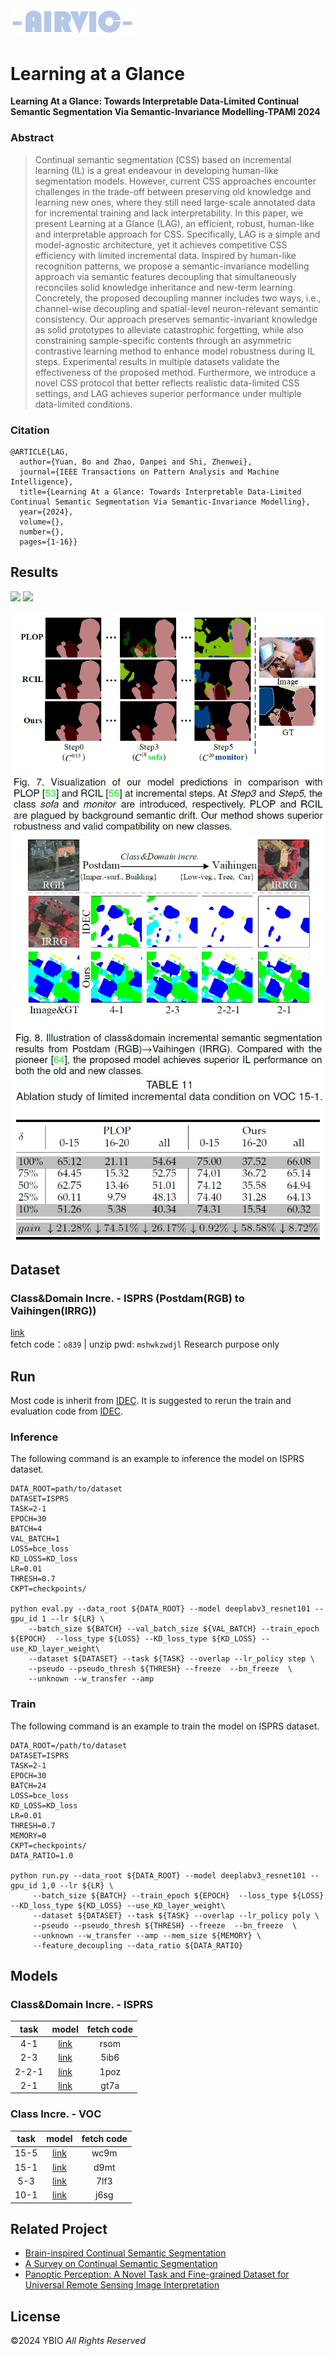 <img src="illustration/AIRVIC.png" width="200px">

# Learning at a Glance
**Learning At a Glance: Towards Interpretable Data-Limited Continual Semantic Segmentation Via Semantic-Invariance Modelling-TPAMI 2024**
### Abstract

> Continual semantic segmentation (CSS) based on incremental learning (IL) is a great endeavour in developing human-like segmentation models. However, current CSS approaches encounter challenges in the trade-off between preserving old knowledge and learning new ones, where they still need large-scale annotated data for incremental training and lack interpretability. In this paper, we present Learning at a Glance (LAG), an efficient, robust, human-like and interpretable approach for CSS. Specifically, LAG is a simple and model-agnostic architecture, yet it achieves competitive CSS efficiency with limited incremental data. Inspired by human-like recognition patterns, we propose a semantic-invariance modelling approach via semantic features decoupling that simultaneously reconciles solid knowledge inheritance and new-term learning. Concretely, the proposed decoupling manner includes two ways, i.e., channel-wise decoupling and spatial-level neuron-relevant semantic consistency. Our approach preserves semantic-invariant knowledge as solid prototypes to alleviate catastrophic forgetting, while also constraining sample-specific contents through an asymmetric contrastive learning method to enhance model robustness during IL steps. Experimental results in multiple datasets validate the effectiveness of the proposed method. Furthermore, we introduce a novel CSS protocol that better reflects realistic data-limited CSS settings, and LAG achieves superior performance under multiple data-limited conditions.


### Citation
```
@ARTICLE{LAG,
  author={Yuan, Bo and Zhao, Danpei and Shi, Zhenwei},
  journal={IEEE Transactions on Pattern Analysis and Machine Intelligence}, 
  title={Learning At a Glance: Towards Interpretable Data-Limited Continual Semantic Segmentation Via Semantic-Invariance Modelling}, 
  year={2024},
  volume={},
  number={},
  pages={1-16}}
```
## Results
  ![](https://img.shields.io/badge/class%20incre.-yellow) 
  ![](https://img.shields.io/badge/domain%20incre.-blue) 

![vis1](illustration/1.png)
![vis2](illustration/2.png)
![data-limited](illustration/3.png)

## Dataset
### Class\&Domain Incre. - ISPRS (Postdam(RGB) to Vaihingen(IRRG))
[link](https://pan.baidu.com/s/1fPiQdPgeSPRasCB84Ru6lw) \
fetch code：`o839` | unzip pwd: `mshwkzwdjl`
Research purpose only

## Run
Most code is inherit from [IDEC](https://github.com/YBIO/IDEC). It is suggested to rerun the train and evaluation code from [IDEC](https://github.com/YBIO/IDEC).

### Inference
The following command is an example to inference the model on ISPRS dataset.
``` 
DATA_ROOT=path/to/dataset
DATASET=ISPRS
TASK=2-1
EPOCH=30
BATCH=4
VAL_BATCH=1
LOSS=bce_loss
KD_LOSS=KD_loss
LR=0.01
THRESH=0.7
CKPT=checkpoints/

python eval.py --data_root ${DATA_ROOT} --model deeplabv3_resnet101 --gpu_id 1 --lr ${LR} \
    --batch_size ${BATCH} --val_batch_size ${VAL_BATCH} --train_epoch ${EPOCH}  --loss_type ${LOSS} --KD_loss_type ${KD_LOSS} --use_KD_layer_weight\
    --dataset ${DATASET} --task ${TASK} --overlap --lr_policy step \
    --pseudo --pseudo_thresh ${THRESH} --freeze  --bn_freeze  \
    --unknown --w_transfer --amp 
```

### Train
The following command is an example to train the model on ISPRS dataset.
```
DATA_ROOT=/path/to/dataset
DATASET=ISPRS
TASK=2-1
EPOCH=30
BATCH=24
LOSS=bce_loss
KD_LOSS=KD_loss
LR=0.01
THRESH=0.7
MEMORY=0
CKPT=checkpoints/
DATA_RATIO=1.0

python run.py --data_root ${DATA_ROOT} --model deeplabv3_resnet101 --gpu_id 1,0 --lr ${LR} \
     --batch_size ${BATCH} --train_epoch ${EPOCH}  --loss_type ${LOSS} --KD_loss_type ${KD_LOSS} --use_KD_layer_weight\
     --dataset ${DATASET} --task ${TASK} --overlap --lr_policy poly \
     --pseudo --pseudo_thresh ${THRESH} --freeze  --bn_freeze  \
     --unknown --w_transfer --amp --mem_size ${MEMORY} \
     --feature_decoupling --data_ratio ${DATA_RATIO}
```

## Models
### Class\&Domain Incre. - ISPRS    
 | task | model |fetch code|
 | :----: | :----: | :----: |
 | 4-1   | [link](https://pan.baidu.com/s/1MpxO9_Vcg0bmv-wUi6omkg) |rsom  |
 | 2-3   | [link](https://pan.baidu.com/s/1QBlBPzomcv8MB3Ao4M8gaA) |5ib6  |
 | 2-2-1 | [link](https://pan.baidu.com/s/1tN4_PRNiidZAuSuD4GsOZQ) |1poz  |
 | 2-1   | [link](https://pan.baidu.com/s/1fSOFsoDghTNHGa82r6ff6Q) |gt7a  |
 
### Class Incre. - VOC
 | task | model |fetch code|
 | :----: | :----: | :----: |
 | 15-5   | [link](https://pan.baidu.com/s/1ABRhmD4SxMFUh1MVxZMS0w) |wc9m |
 | 15-1   | [link](https://pan.baidu.com/s/1J4Rf75_GO5UjnsYmeTr4Lg) |d9mt |
 | 5-3    | [link](https://pan.baidu.com/s/13C4-D8WgnPej1DOQiH0baw) |7lf3 |
 | 10-1   | [link](https://pan.baidu.com/s/1A099wPqKAXMi1yynvDteMw) |j6sg |



## Related Project
- [Brain-inspired Continual Semantic Segmentation](https://ybio.github.io/2024/06/01/blog_LAG/)
- [A Survey on Continual Semantic Segmentation](https://github.com/YBIO/SurveyCSS)
- [Panoptic Perception: A Novel Task and Fine-grained Dataset for Universal Remote Sensing Image Interpretation](https://ybio.github.io/FineGrip/)



## License
©2024 YBIO *All Rights Reserved*



